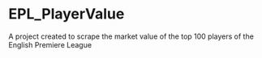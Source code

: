 # EPL_PlayerValue
A project created to scrape the market value of the top 100 players of the English Premiere League
